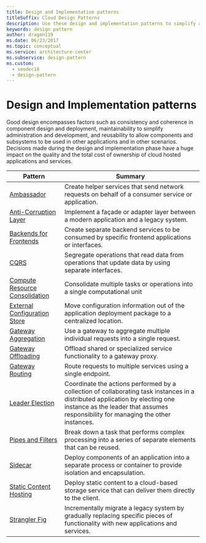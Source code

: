 ```yaml
---
title: Design and Implementation patterns
titleSuffix: Cloud Design Patterns
description: Use these design and implementation patterns to simplify administration, development, and reusability for your cloud application.
keywords: design pattern
author: dragon119
ms.date: 06/23/2017
ms.topic: conceptual
ms.service: architecture-center
ms.subservice: design-pattern
ms.custom:
  - seodec18
  - design-pattern
---
```


# Design and Implementation patterns

Good design encompasses factors such as consistency and coherence in component design and deployment, maintainability to simplify administration and development, and reusability to allow components and subsystems to be used in other applications and in other scenarios. Decisions made during the design and implementation phase have a huge impact on the quality and the total cost of ownership of cloud hosted applications and services.

|                                Pattern                                 |                                                                                                      Summary                                                                                                       |
|------------------------------------------------------------------------|--------------------------------------------------------------------------------------------------------------------------------------------------------------------------------------------------------------------|
|                     [Ambassador](../ambassador.md)                     |                                                         Create helper services that send network requests on behalf of a consumer service or application.                                                          |
|          [Anti-Corruption Layer](../anti-corruption-layer.md)          |                                                               Implement a façade or adapter layer between a modern application and a legacy system.                                                                |
|         [Backends for Frontends](../backends-for-frontends.md)         |                                                          Create separate backend services to be consumed by specific frontend applications or interfaces.                                                          |
|                           [CQRS](../cqrs.md)                           |                                                         Segregate operations that read data from operations that update data by using separate interfaces.                                                         |
| [Compute Resource Consolidation](../compute-resource-consolidation.md) |                                                                     Consolidate multiple tasks or operations into a single computational unit                                                                      |
|   [External Configuration Store](../external-configuration-store.md)   |                                                        Move configuration information out of the application deployment package to a centralized location.                                                         |
|            [Gateway Aggregation](../gateway-aggregation.md)            |                                                                   Use a gateway to aggregate multiple individual requests into a single request.                                                                   |
|             [Gateway Offloading](../gateway-offloading.md)             |                                                                      Offload shared or specialized service functionality to a gateway proxy.                                                                       |
|                [Gateway Routing](../gateway-routing.md)                |                                                                            Route requests to multiple services using a single endpoint.                                                                            |
|                [Leader Election](../leader-election.md)                | Coordinate the actions performed by a collection of collaborating task instances in a distributed application by electing one instance as the leader that assumes responsibility for managing the other instances. |
|              [Pipes and Filters](../pipes-and-filters.md)              |                                                     Break down a task that performs complex processing into a series of separate elements that can be reused.                                                      |
|                        [Sidecar](../sidecar.md)                        |                                                  Deploy components of an application into a separate process or container to provide isolation and encapsulation.                                                  |
|         [Static Content Hosting](../static-content-hosting.md)         |                                                        Deploy static content to a cloud-based storage service that can deliver them directly to the client.                                                        |
|                      [Strangler Fig](../strangler-fig.md)                      |                                         Incrementally migrate a legacy system by gradually replacing specific pieces of functionality with new applications and services.                                          |
